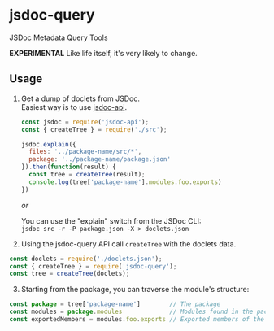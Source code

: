 jsdoc-query
===========

JSDoc Metadata Query Tools

**EXPERIMENTAL**
Like life itself, it's very likely to change.

Usage
-----

1. Get a dump of doclets from JSDoc.  
   Easiest way is to use [jsdoc-api](https://www.npmjs.com/package/jsdoc-api).  
   ```js
   const jsdoc = require('jsdoc-api');
   const { createTree } = require('./src');

   jsdoc.explain({
     files: '../package-name/src/*',
     package: '../package-name/package.json'
   }).then(function(result) {
     const tree = createTree(result);
     console.log(tree['package-name'].modules.foo.exports)
   })
   ```

   *or*

   You can use the "explain" switch from the JSDoc CLI:  
   `jsdoc src -r -P package.json -X > doclets.json`
2. Using the jsdoc-query API call `createTree` with the doclets data.  
```js
const doclets = require('./doclets.json');
const { createTree } = require('jsdoc-query');
const tree = createTree(doclets);
```

3. Starting from the package, you can traverse the module's structure:  
```js
const package = tree['package-name']        // The package
const modules = package.modules             // Modules found in the package
const exportedMembers = modules.foo.exports // Exported members of the module
```


